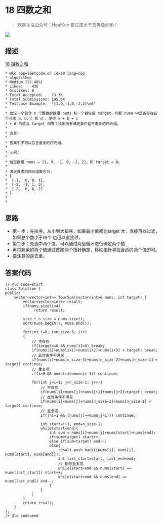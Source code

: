 # 18 四数之和

> 欢迎关注公众号：HeaiKun 更过技术干货等着你哟！

![](http://m.qpic.cn/psc?/V137cELJ2urL45/uUnjQtxoKSmXQ5.YSnl4gPaGsLHlQHA87yDObMpSDyhYqfCAbkYR1YiU6y1qKbyg3OvVnrPNYfAU4jjty0BFnw!!/b&bo=WAFYAQAAAAARBzA!&rf=viewer_4)



## 描述

 [18 四数之和](https://leetcode-cn.com/problems/4sum/description/)
 ```
 * @lc app=leetcode.cn id=18 lang=cpp 
 * algorithms
 * Medium (37.48%)
 * Likes:    438
 * Dislikes: 0
 * Total Accepted:    73.3K
 * Total Submissions: 195.6K
 * Testcase Example:  '[1,0,-1,0,-2,2]\n0'
 *
 * 给定一个包含 n 个整数的数组 nums 和一个目标值 target，判断 nums 中是否存在四个元素 a，b，c 和 d ，使得 a + b + c
 * + d 的值与 target 相等？找出所有满足条件且不重复的四元组。
 * 
 * 注意：
 * 
 * 答案中不可以包含重复的四元组。
 * 
 * 示例：
 * 
 * 给定数组 nums = [1, 0, -1, 0, -2, 2]，和 target = 0。
 * 
 * 满足要求的四元组集合为：
 * [
 * ⁠ [-1,  0, 0, 1],
 * ⁠ [-2, -1, 1, 2],
 * ⁠ [-2,  0, 0, 2]
 * ]
 * 
 * 
```

## 思路

- 第一步：先排序，从小到大排序，如果最小值都比target 大，直接可以过滤，如果总个数小于四个 也可以直接过。
- 第二步：先选中两个值，可以通过两层循环进行确定两个值 
- 再将剩余的两个值通过首尾两个指针确定，移动指针寻找合适的两个值即可。
- 要注意的是去重。

## 答案代码

```
// @lc code=start
class Solution {
public:
    vector<vector<int>> fourSum(vector<int>& nums, int target) {
        vector<vector<int>> result;
        if(nums.size()<4)
             return result;
        
        size_t n_size = nums.size();
        sort(nums.begin(), nums.end());

        for(int i=0; i<n_size-3; i++)
        {
            // 不存在
            if(target<=0 && nums[i]>0) break;
            if(nums[i]+nums[i+1]+nums[i+2]+nums[i+3] > target) break;
            // 此时条件不满足
            if(nums[i]+nums[n_size-3]+nums[n_size-2]+nums[n_size-1] < target) continue;
            // 重复项
            if(i>0 && nums[i]==nums[i-1]) continue;

            for(int j=i+1; j<n_size-2; j++){
                // 不存在
                if(nums[i]+nums[j]+nums[j+1]+nums[j+2]>target) break;
                // 此时条件不满足
                if(nums[i]+nums[j]+nums[n_size-2]+nums[n_size-1] < target) continue;
                // 重复项
                if(j>i+1 && (nums[j]==nums[j-1])) continue;

                int start=j+1, end=n_size-1;
                while(start<end){
                    int sum = nums[i]+nums[j]+nums[start]+nums[end];
                    if(sum<target) start++;
                    else if(sum>target) end--;
                    else{
                        result.push_back({nums[i], nums[j], nums[start], nums[end]});
                        int last_start=start, last_end=end;
                        // 剔除重复项
                        while(start<end && nums[start] == nums[last_start]) start++;
                        while(start<end && nums[end] == nums[last_end]) end--;
                    }
                }
            }
        }
        return result;
    }
};
// @lc code=end
```


